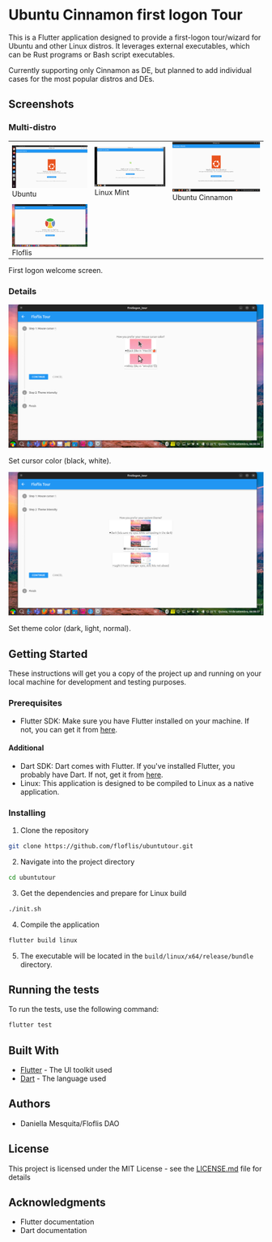 # Ubuntu Cinnamon first logon Tour

This is a Flutter application designed to provide a first-logon tour/wizard for Ubuntu and other Linux distros. It leverages external executables, which can be Rust programs or Bash script executables.

Currently supporting only Cinnamon as DE, but planned to add individual cases for the most popular distros and DEs.

## Screenshots

### Multi-distro

<table>
<tbody>
<tr>
<td><img title="Ubuntu" alt="Ubuntu" src="./wrong timestamp, using BIOS time/Screenshots/Ubuntu/Screenshot from 2023-09-16 20-52-37.png"/> Ubuntu</td>
<td><img title="Linux Mint" alt="Linux Mint" src="./wrong timestamp, using BIOS time/Screenshots/Mint/Screenshot from 2023-09-16 20-13-13.png"/> Linux Mint</td>
<td><img title="Ubuntu Cinnamon" alt="Ubuntu Cinnamon" src="./wrong timestamp, using BIOS time/Screenshots/UCR/Screenshot from 2023-09-16 19-47-12.png"/> Ubuntu Cinnamon</td>
</tr>
<tr>
<td><img title="Floflis" alt="Floflis" src="./screenshots/Screenshot from 2023-09-14 06-08-29.png"/> Floflis</td>
</tr>
</tbody>
</table>
<!-- DivTable.com -->

First logon welcome screen.

### Details

<img src="./screenshots/Screenshot from 2023-09-14 06-08-34.png"/>

Set cursor color (black, white).

<img src="./screenshots/Screenshot from 2023-09-14 06-08-37.png"/>

Set theme color (dark, light, normal).

## Getting Started

These instructions will get you a copy of the project up and running on your local machine for development and testing purposes.

### Prerequisites

- Flutter SDK: Make sure you have Flutter installed on your machine. If not, you can get it from [here](https://flutter.dev/docs/get-started/install).

#### Additional

- Dart SDK: Dart comes with Flutter. If you've installed Flutter, you probably have Dart. If not, get it from [here](https://dart.dev/get-dart).
- Linux: This application is designed to be compiled to Linux as a native application.

### Installing

1. Clone the repository
```bash
git clone https://github.com/floflis/ubuntutour.git
```
2. Navigate into the project directory
```bash
cd ubuntutour
```
3. Get the dependencies and prepare for Linux build
```bash
./init.sh
```
4. Compile the application
```bash
flutter build linux
```
5. The executable will be located in the `build/linux/x64/release/bundle` directory.

## Running the tests

To run the tests, use the following command:
```bash
flutter test
```

## Built With

- [Flutter](https://flutter.dev/) - The UI toolkit used
- [Dart](https://dart.dev/) - The language used

## Authors

- Daniella Mesquita/Floflis DAO

## License

This project is licensed under the MIT License - see the [LICENSE.md](LICENSE.md) file for details

## Acknowledgments

- Flutter documentation
- Dart documentation
